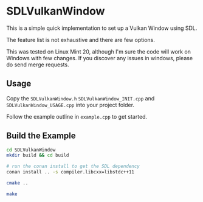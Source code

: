 # SDLVulkanWindow

This is a simple quick implementation to set up a Vulkan Window using SDL.

The feature list is not exhaustive and there are few options. 

This was tested on Linux Mint 20, although I'm sure the code will work on Windows with few changes. If you discover any issues in windows, please do send merge requests.

## Usage

Copy the `SDLVulkanWindow.h` `SDLVulkanWindow_INIT.cpp` and `SDLVulkanWindow_USAGE.cpp` into your project folder.

Follow the example outline in `example.cpp` to get started.

## Build the Example

```bash
cd SDLVulkanWindow
mkdir build && cd build

# run the conan install to get the SDL dependency
conan install .. -s compiler.libcxx=libstdc++11

cmake ..

make
```


